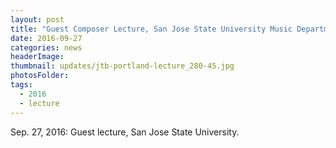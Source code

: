 ```yaml
---
layout: post
title: "Guest Composer Lecture, San Jose State University Music Department"
date: 2016-09-27
categories: news
headerImage:
thumbnail: updates/jtb-portland-lecture_280-45.jpg
photosFolder:
tags:
  - 2016
  - lecture
---
```


Sep. 27, 2016: Guest lecture, San Jose State University.
